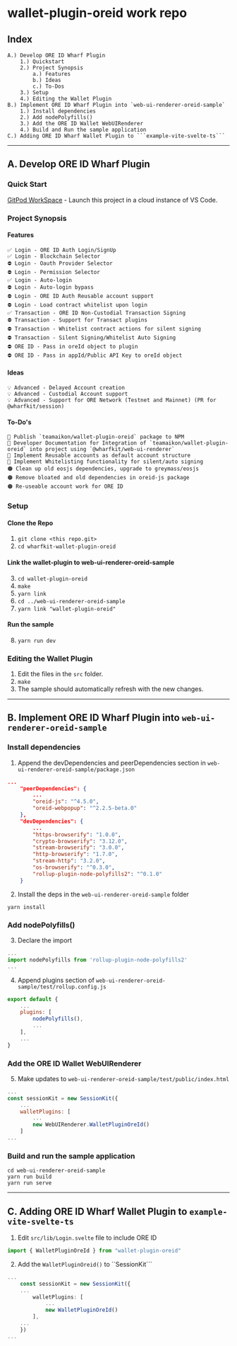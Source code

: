 # wallet-plugin-oreid work repo

## Index
```text
A.) Develop ORE ID Wharf Plugin
    1.) Quickstart
    2.) Project Synopsis
        a.) Features
        b.) Ideas
        c.) To-Dos
    3.) Setup
    4.) Editing the Wallet Plugin
B.) Implement ORE ID Wharf Plugin into `web-ui-renderer-oreid-sample`
    1.) Install dependencies
    2.) Add nodePolyfills()
    3.) Add the ORE ID Wallet WebUIRenderer
    4.) Build and Run the sample application
C.) Adding ORE ID Wharf Wallet Plugin to ```example-vite-svelte-ts```
```

---

## A. Develop ORE ID Wharf Plugin

### Quick Start
[GitPod WorkSpace](https://gitpod.io/#https://github.com/boyroywax/wharfkit-wallet-plugin-oreid) - Launch this project in a cloud instance of VS Code.

### Project Synopsis

#### Features
```text
✅ Login - ORE ID Auth Login/SignUp
✅ Login - Blockchain Selector
⛔️ Login - Oauth Provider Selector
⛔️ Login - Permission Selector
✅ Login - Auto-login 
⛔️ Login - Auto-login bypass
⛔️ Login - ORE ID Auth Reusable account support
⛔️ Login - Load contract whitelist upon login
✅ Transaction - ORE ID Non-Custodial Transaction Signing
⛔️ Transaction - Support for Transact plugins
⛔️ Transaction - Whitelist contract actions for silent signing
⛔️ Transaction - Silent Signing/Whitelist Auto Signing
⛔️ ORE ID - Pass in oreId object to plugin
⛔️ ORE ID - Pass in appId/Public API Key to oreId object
```

#### Ideas
```text
💡 Advanced - Delayed Account creation
💡 Advanced - Custodial Account support
💡 Advanced - Support for ORE Network (Testnet and Mainnet) (PR for @wharfkit/session)
```

#### To-Do's
```text
🔵 Publish `teamaikon/wallet-plugin-oreid` package to NPM
🔵 Developer Documentation for Integration of `teamaikon/wallet-plugin-oreid` into project using `@wharfkit/web-ui-renderer`
🔵 Implement Reusable accounts as default account structure
🔵 Implement Whitelisting functionality for silent/auto signing
🟠 Clean up old eosjs dependencies, upgrade to greymass/eosjs
🟠 Remove bloated and old dependencies in oreid-js package
🟠 Re-useable account work for ORE ID
```

### Setup

#### Clone the Repo
1. ```git clone <this repo.git>```
2. ```cd wharfkit-wallet-plugin-oreid```

#### Link the wallet-plugin to web-ui-renderer-oreid-sample
3. ```cd wallet-plugin-oreid```
4. ```make```
5. ```yarn link```
6. ```cd ../web-ui-renderer-oreid-sample```
7. ```yarn link "wallet-plugin-oreid"```

#### Run the sample
8. ```yarn run dev```

### Editing the Wallet Plugin
1. Edit the files in the ```src``` folder.
2. ```make```
3. The sample should automatically refresh with the new changes.


---


## B. Implement ORE ID Wharf Plugin into ```web-ui-renderer-oreid-sample```

### Install dependencies
1. Append the devDependencies and peerDependencies section in ```web-ui-renderer-oreid-sample/package.json```
```json
...
    "peerDependencies": {
        ...
        "oreid-js": "^4.5.0",
        "oreid-webpopup": "^2.2.5-beta.0"
    },
    "devDependencies": {
        ...
        "https-browserify": "1.0.0",
        "crypto-browserify": "3.12.0",
        "stream-browserify": "3.0.0",
        "http-browserify": "1.7.0",
        "stream-http": "3.2.0",
        "os-browserify": "^0.3.0",
        "rollup-plugin-node-polyfills2": "^0.1.0"
    }
```
2.  Install the deps in the ```web-ui-renderer-oreid-sample``` folder
```shell
yarn install
```

### Add nodePolyfills()
3. Declare the import
```javascript
...
import nodePolyfills from 'rollup-plugin-node-polyfills2'
...
```

4. Append plugins section of ```web-ui-renderer-oreid-sample/test/rollup.config.js```
```javascript
export default {
    ...
    plugins: [
        nodePolyfills(),
        ...
    ],
    ...
}
```

### Add the ORE ID Wallet WebUIRenderer
5. Make updates to ```web-ui-renderer-oreid-sample/test/public/index.html```
```javascript
...
const sessionKit = new SessionKit({
    ...
    walletPlugins: [
        ...
        new WebUIRenderer.WalletPluginOreId()
    ]
...
```

### Build and run the sample application
```shell
cd web-ui-renderer-oreid-sample
yarn run build
yarn run serve
```

---

## C. Adding ORE ID Wharf Wallet Plugin to ```example-vite-svelte-ts```

1. Edit ```src/lib/Login.svelte``` file to include ORE ID
```typescript
import { WalletPluginOreId } from "wallet-plugin-oreid"
```

2. Add the ```WalletPluginOreid()``` to ``SessionKit``` 
```typescript
...
    const sessionKit = new SessionKit({
    ...
        walletPlugins: [
            ...
            new WalletPluginOreId()
        ],
    ...
    })
...
```